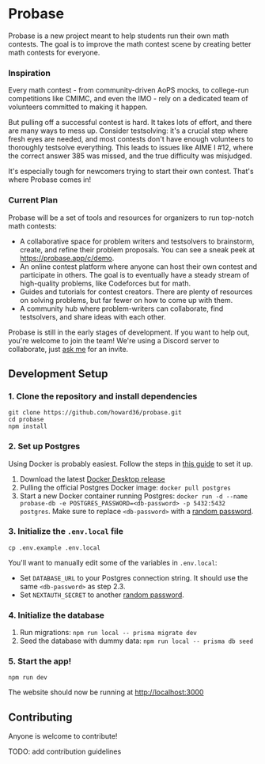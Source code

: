 # Probase

Probase is a new project meant to help students run their own math contests. The goal is to improve the math contest scene by creating better math contests for everyone.

### Inspiration

Every math contest - from community-driven AoPS mocks, to college-run competitions like CMIMC, and even the IMO - rely on a dedicated team of volunteers committed to making it happen.

But pulling off a successful contest is hard. It takes lots of effort, and there are many ways to mess up. Consider testsolving: it's a crucial step where fresh eyes are needed, and most contests don't have enough volunteers to thoroughly testsolve everything. This leads to issues like AIME I #12, where the correct answer 385 was missed, and the true difficulty was misjudged.

It's especially tough for newcomers trying to start their own contest. That's where Probase comes in!

### Current Plan

Probase will be a set of tools and resources for organizers to run top-notch math contests:

- A collaborative space for problem writers and testsolvers to brainstorm, create, and refine their problem proposals. You can see a sneak peek at <https://probase.app/c/demo>.
- An online contest platform where anyone can host their own contest and participate in others. The goal is to eventually have a steady stream of high-quality problems, like Codeforces but for math.
- Guides and tutorials for contest creators. There are plenty of resources on solving problems, but far fewer on how to come up with them.
- A community hub where problem-writers can collaborate, find testsolvers, and share ideas with each other.

Probase is still in the early stages of development. If you want to help out, you're welcome to join the team! We're using a Discord server to collaborate, just [ask me](mailto:howardhalim@gmail.com) for an invite.

## Development Setup

### 1. Clone the repository and install dependencies

```
git clone https://github.com/howard36/probase.git
cd probase
npm install
```

### 2. Set up Postgres

Using Docker is probably easiest. Follow the steps in [this guide](https://www.docker.com/blog/how-to-use-the-postgres-docker-official-image/) to set it up.

1. Download the latest [Docker Desktop release](https://www.docker.com/products/docker-desktop/)
2. Pulling the official Postgres Docker image: `docker pull postgres`
3. Start a new Docker container running Postgres: `docker run -d --name probase-db -e POSTGRES_PASSWORD=<db-password> -p 5432:5432 postgres`. Make sure to replace `<db-password>` with a [random password](https://www.random.org/passwords/?num=1&len=22&format=html&rnd=new).

### 3. Initialize the `.env.local` file

```
cp .env.example .env.local
```

You'll want to manually edit some of the variables in `.env.local`:

- Set `DATABASE_URL` to your Postgres connection string. It should use the same `<db-password>` as step 2.3.
- Set `NEXTAUTH_SECRET` to another [random password](https://www.random.org/passwords/?num=1&len=22&format=html&rnd=new).

### 4. Initialize the database

1. Run migrations: `npm run local -- prisma migrate dev`
2. Seed the database with dummy data: `npm run local -- prisma db seed`

### 5. Start the app!

```
npm run dev
```

The website should now be running at <http://localhost:3000>

## Contributing

Anyone is welcome to contribute!

TODO: add contribution guidelines
